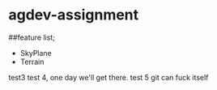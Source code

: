 # agdev-assignment

##feature list;
- SkyPlane
- Terrain

test3 
test 4, one day we'll get there.
test 5 git can fuck itself